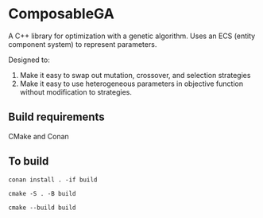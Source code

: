 # ComposableGA
A C++ library for optimization with a genetic algorithm. Uses an ECS (entity component system) to represent parameters.

Designed to:
1. Make it easy to swap out mutation, crossover, and selection strategies
2. Make it easy to use heterogeneous parameters in objective function without modification to strategies.

## Build requirements

CMake and Conan
## To build


`conan install . -if build`

`cmake -S . -B build`

`cmake --build build`
